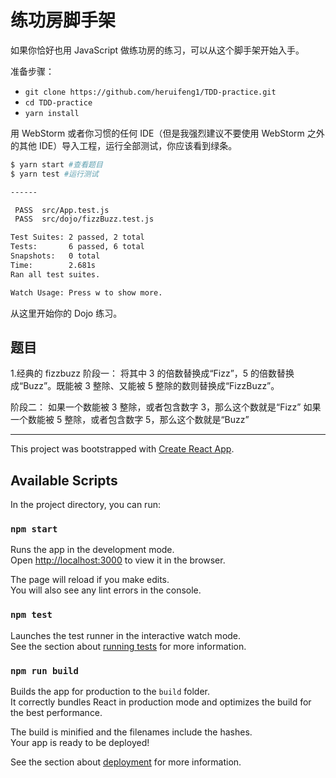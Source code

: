 # 练功房脚手架

如果你恰好也用 JavaScript 做练功房的练习，可以从这个脚手架开始入手。

准备步骤：

* `git clone https://github.com/heruifeng1/TDD-practice.git`
* `cd TDD-practice`
* `yarn install`

用 WebStorm 或者你习惯的任何 IDE（但是我强烈建议不要使用 WebStorm 之外的其他 IDE）导入工程，运行全部测试，你应该看到绿条。

```bash
$ yarn start #查看题目
$ yarn test #运行测试

------

 PASS  src/App.test.js
 PASS  src/dojo/fizzBuzz.test.js

Test Suites: 2 passed, 2 total
Tests:       6 passed, 6 total
Snapshots:   0 total
Time:        2.681s
Ran all test suites.

Watch Usage: Press w to show more.
```

从这里开始你的 Dojo 练习。

## 题目
1.经典的 fizzbuzz
阶段一：
将其中 3 的倍数替换成“Fizz”，5 的倍数替换成“Buzz”。既能被 3 整除、又能被 5 整除的数则替换成“FizzBuzz”。

阶段二：
如果一个数能被 3 整除，或者包含数字 3，那么这个数就是“Fizz”
如果一个数能被 5 整除，或者包含数字 5，那么这个数就是“Buzz”

------

This project was bootstrapped with [Create React App](https://github.com/facebook/create-react-app).

## Available Scripts

In the project directory, you can run:

### `npm start`

Runs the app in the development mode.<br>
Open [http://localhost:3000](http://localhost:3000) to view it in the browser.

The page will reload if you make edits.<br>
You will also see any lint errors in the console.

### `npm test`

Launches the test runner in the interactive watch mode.<br>
See the section about [running tests](https://facebook.github.io/create-react-app/docs/running-tests) for more information.

### `npm run build`

Builds the app for production to the `build` folder.<br>
It correctly bundles React in production mode and optimizes the build for the best performance.

The build is minified and the filenames include the hashes.<br>
Your app is ready to be deployed!

See the section about [deployment](https://facebook.github.io/create-react-app/docs/deployment) for more information.
